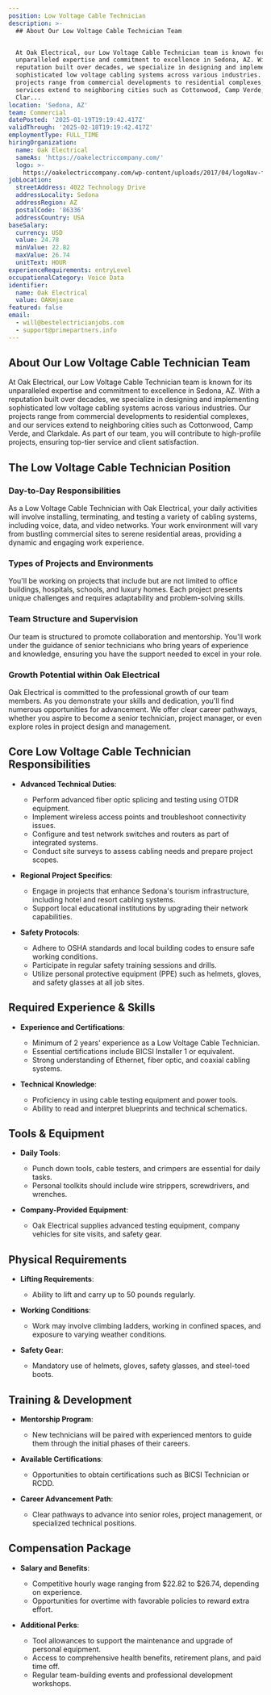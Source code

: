 ```yaml
---
position: Low Voltage Cable Technician
description: >-
  ## About Our Low Voltage Cable Technician Team


  At Oak Electrical, our Low Voltage Cable Technician team is known for its
  unparalleled expertise and commitment to excellence in Sedona, AZ. With a
  reputation built over decades, we specialize in designing and implementing
  sophisticated low voltage cabling systems across various industries. Our
  projects range from commercial developments to residential complexes, and our
  services extend to neighboring cities such as Cottonwood, Camp Verde, and
  Clar...
location: 'Sedona, AZ'
team: Commercial
datePosted: '2025-01-19T19:19:42.417Z'
validThrough: '2025-02-18T19:19:42.417Z'
employmentType: FULL_TIME
hiringOrganization:
  name: Oak Electrical
  sameAs: 'https://oakelectriccompany.com/'
  logo: >-
    https://oakelectriccompany.com/wp-content/uploads/2017/04/logoNav-for-web.png
jobLocation:
  streetAddress: 4022 Technology Drive
  addressLocality: Sedona
  addressRegion: AZ
  postalCode: '86336'
  addressCountry: USA
baseSalary:
  currency: USD
  value: 24.78
  minValue: 22.82
  maxValue: 26.74
  unitText: HOUR
experienceRequirements: entryLevel
occupationalCategory: Voice Data
identifier:
  name: Oak Electrical
  value: OAKmjsaxe
featured: false
email:
  - will@bestelectricianjobs.com
  - support@primepartners.info
---
```




## About Our Low Voltage Cable Technician Team

At Oak Electrical, our Low Voltage Cable Technician team is known for its unparalleled expertise and commitment to excellence in Sedona, AZ. With a reputation built over decades, we specialize in designing and implementing sophisticated low voltage cabling systems across various industries. Our projects range from commercial developments to residential complexes, and our services extend to neighboring cities such as Cottonwood, Camp Verde, and Clarkdale. As part of our team, you will contribute to high-profile projects, ensuring top-tier service and client satisfaction.

## The Low Voltage Cable Technician Position

### Day-to-Day Responsibilities

As a Low Voltage Cable Technician with Oak Electrical, your daily activities will involve installing, terminating, and testing a variety of cabling systems, including voice, data, and video networks. Your work environment will vary from bustling commercial sites to serene residential areas, providing a dynamic and engaging work experience.

### Types of Projects and Environments

You'll be working on projects that include but are not limited to office buildings, hospitals, schools, and luxury homes. Each project presents unique challenges and requires adaptability and problem-solving skills.

### Team Structure and Supervision

Our team is structured to promote collaboration and mentorship. You'll work under the guidance of senior technicians who bring years of experience and knowledge, ensuring you have the support needed to excel in your role.

### Growth Potential within Oak Electrical

Oak Electrical is committed to the professional growth of our team members. As you demonstrate your skills and dedication, you'll find numerous opportunities for advancement. We offer clear career pathways, whether you aspire to become a senior technician, project manager, or even explore roles in project design and management.

## Core Low Voltage Cable Technician Responsibilities

- **Advanced Technical Duties**: 
  - Perform advanced fiber optic splicing and testing using OTDR equipment.
  - Implement wireless access points and troubleshoot connectivity issues.
  - Configure and test network switches and routers as part of integrated systems.
  - Conduct site surveys to assess cabling needs and prepare project scopes.

- **Regional Project Specifics**:
  - Engage in projects that enhance Sedona's tourism infrastructure, including hotel and resort cabling systems.
  - Support local educational institutions by upgrading their network capabilities.

- **Safety Protocols**:
  - Adhere to OSHA standards and local building codes to ensure safe working conditions.
  - Participate in regular safety training sessions and drills.
  - Utilize personal protective equipment (PPE) such as helmets, gloves, and safety glasses at all job sites.

## Required Experience & Skills

- **Experience and Certifications**:
  - Minimum of 2 years' experience as a Low Voltage Cable Technician.
  - Essential certifications include BICSI Installer 1 or equivalent.
  - Strong understanding of Ethernet, fiber optic, and coaxial cabling systems.

- **Technical Knowledge**:
  - Proficiency in using cable testing equipment and power tools.
  - Ability to read and interpret blueprints and technical schematics.

## Tools & Equipment

- **Daily Tools**:
  - Punch down tools, cable testers, and crimpers are essential for daily tasks.
  - Personal toolkits should include wire strippers, screwdrivers, and wrenches.

- **Company-Provided Equipment**:
  - Oak Electrical supplies advanced testing equipment, company vehicles for site visits, and safety gear.

## Physical Requirements

- **Lifting Requirements**:
  - Ability to lift and carry up to 50 pounds regularly.

- **Working Conditions**:
  - Work may involve climbing ladders, working in confined spaces, and exposure to varying weather conditions.

- **Safety Gear**:
  - Mandatory use of helmets, gloves, safety glasses, and steel-toed boots.

## Training & Development

- **Mentorship Program**:
  - New technicians will be paired with experienced mentors to guide them through the initial phases of their careers.

- **Available Certifications**:
  - Opportunities to obtain certifications such as BICSI Technician or RCDD.

- **Career Advancement Path**:
  - Clear pathways to advance into senior roles, project management, or specialized technical positions.

## Compensation Package

- **Salary and Benefits**:
  - Competitive hourly wage ranging from $22.82 to $26.74, depending on experience.
  - Opportunities for overtime with favorable policies to reward extra effort.

- **Additional Perks**:
  - Tool allowances to support the maintenance and upgrade of personal equipment.
  - Access to comprehensive health benefits, retirement plans, and paid time off.
  - Regular team-building events and professional development workshops.